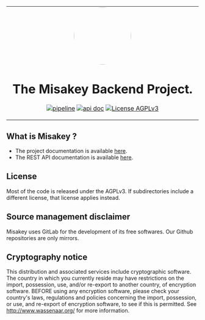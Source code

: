 <table align="center"><tr><td align="center" width="9999">
<img src="logo.png" align="center" width="150" style="border-radius:60%;">

# The Misakey Backend Project.

[![pipeline](https://gitlab.misakey.dev/misakey/backend/badges/master/pipeline.svg)](https://gitlab.misakey.dev/misakey/backend/-/pipelines)
[![api doc](https://img.shields.io/badge/doc-api-blue)](https://backend.docs.misakey.dev)
[![License AGPLv3](https://img.shields.io/static/v1?label=License&message=AGPLv3&color=e32e72)](./LICENSE)

</td></tr></table>

## What is Misakey ?

- The project documentation is available [here](https://docs.misakey.com/docs/).
- The REST API documentation is available [here](https://backend.docs.misakey.dev/).
## License

Most of the code is released under the AGPLv3. 
If subdirectories include a different license, that license applies instead.

## Source management disclaimer

Misakey uses GitLab for the development of its free softwares. Our Github repositories are only mirrors.

## Cryptography notice

This distribution and associated services include cryptographic software. 
The country in which you currently reside may have restrictions on the import, possession, use, 
and/or re-export to another country, of encryption software. BEFORE using any encryption software, 
please check your country's laws, regulations and policies concerning the import, possession, 
or use, and re-export of encryption software, to see if this is permitted. 
See http://www.wassenaar.org/ for more information.

